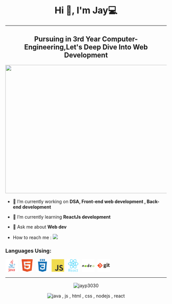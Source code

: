<h1 align="center">Hi 👋, I'm <strong>Jay</strong>💻</h1>
<hr>
<h2 align="center">Pursuing in 3rd Year Computer-Engineering,Let's Deep Dive Into Web Development</h2>
<div align="center">
  <img src="https://media.giphy.com/media/dWesBcTLavkZuG35MI/giphy.gif" width="600" height="400"/>
</div>

- 🔭 I’m currently working on **DSA, Front-end web development , Back-end development**

- 🌱 I’m currently learning **ReactJs development**

- 💬 Ask me about **Web dev**

- How to reach me : <a href="https://www.linkedin.com/in/jay-prajapati-34519620b/" target="blank"> <img src="https://img.shields.io/badge/-kakbar-blue?style=flat&logo=Linkedin&logoColor=white"/><a/>

<div>
  <h3 align="left">Languages Using:</h3>
  <img src="https://github.com/devicons/devicon/blob/master/icons/java/java-original-wordmark.svg" title="Java" alt="Java" width="40" height="40"/>&nbsp;
  <img src="https://github.com/devicons/devicon/blob/master/icons/html5/html5-original.svg" title="HTML5" alt="HTML" width="40" height="40"/>&nbsp;
  <img src="https://github.com/devicons/devicon/blob/master/icons/css3/css3-plain-wordmark.svg"  title="CSS3" alt="CSS" width="40" height="40"/>&nbsp;
  <img src="https://github.com/devicons/devicon/blob/master/icons/javascript/javascript-original.svg" title="JavaScript" alt="JavaScript" width="40" height="40"/>&nbsp;
  <img src="https://github.com/devicons/devicon/blob/master/icons/react/react-original-wordmark.svg" title="React" alt="React" width="40" height="40"/>&nbsp;
  <img src="https://github.com/devicons/devicon/blob/master/icons/nodejs/nodejs-original-wordmark.svg" title="NodeJS" alt="NodeJS" width="40" height="40"/>&nbsp;
  <img src="https://github.com/devicons/devicon/blob/master/icons/git/git-original-wordmark.svg" title="Git" **alt="Git" width="40" height="40"/>
</div>
<hr>
<p align="center"><img align="center" src="https://github-readme-streak-stats.herokuapp.com?user=jayp3030" alt="jayp3030" /></p>
<p align="center"><img align="center" src="https://github-readme-stats.vercel.app/api/top-langs/?username=jayp3030&layout=compact&theme=vision-friendly-dark" alt="java , js , html , css , nodejs , react" /></p>

